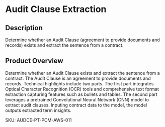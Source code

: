 # Audit Clause Extraction

## Description
Determine whether an Audit Clause (agreement to provide documents and records) exists and extract the sentence from a contract.

## Product Overview
Determine whether an Audit Clause exists and extract the sentence from a contract. The Audit Clause is an agreement to provide documents and records. Technical highlights include two parts. The first part integrates Optical Character Recognition (OCR) tools and comprehensive text format extraction capturing features such as bullets and tables. The second part leverages a pretrained Convolutional Neural Network (CNN) model to extract audit clauses. Inputing contract data to the model, the model outputs extracted term insights. 

SKU: AUDCE-PT-PCM-AWS-011
